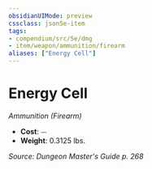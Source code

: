```yaml
---
obsidianUIMode: preview
cssclass: json5e-item
tags:
- compendium/src/5e/dmg
- item/weapon/ammunition/firearm
aliases: ["Energy Cell"]
---
```

# Energy Cell
*Ammunition (Firearm)*  

- **Cost**: ⏤
- **Weight**: 0.3125 lbs.

*Source: Dungeon Master's Guide p. 268*